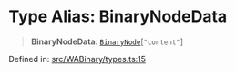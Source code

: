 # Type Alias: BinaryNodeData

> **BinaryNodeData**: [`BinaryNode`](BinaryNode.md)\[`"content"`\]

Defined in: [src/WABinary/types.ts:15](https://github.com/Fokusdotid/bail/blob/043003e0dc220c8f52aef36f90c7026f3a192427/src/WABinary/types.ts#L15)
